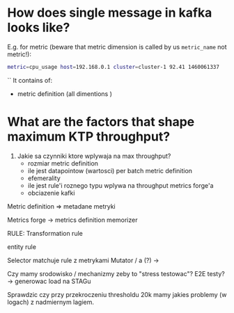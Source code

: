 
# How does single message in kafka looks like?
E.g. for metric (beware that metric dimension is called by us `metric_name` not metric!):
```bash
metric=cpu_usage host=192.168.0.1 cluster=cluster-1 92.41 1460061337
```
``
It contains of:
- metric definition (all dimentions )


# What are the factors that shape maximum KTP throughput?





1. Jakie sa czynniki ktore wplywaja na max throughput? 
	- rozmiar metric definition
	- ile jest datapointow (wartosci) per batch metric definition
	- efemerality
	- ile jest rule'i roznego typu wplywa na throughput metrics forge'a
	- obciazenie kafki

Metric definition => metadane metryki



Metrics forge -> metrics definition memorizer

RULE:
Transformation rule

entity rule

Selector matchuje rule z metrykami
Mutator / a (?) -> 



Czy mamy srodowisko / mechanizmy zeby to "stress testowac"? E2E testy? -> generowac load na STAGu

 Sprawdzic czy przy przekroczeniu thresholdu 20k mamy jakies problemy (w logach) z nadmiernym lagiem.